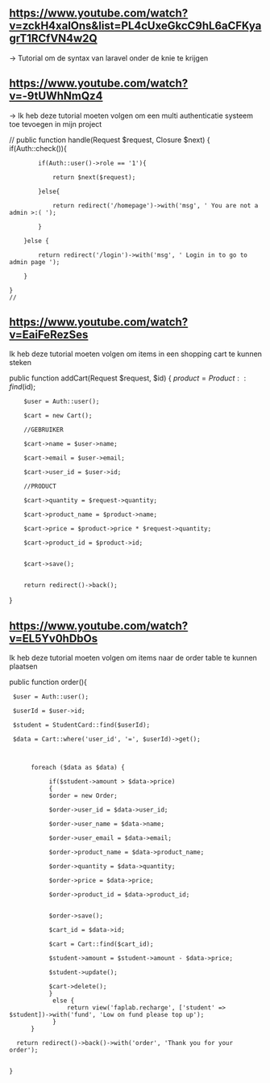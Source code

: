 ## https://www.youtube.com/watch?v=zckH4xalOns&list=PL4cUxeGkcC9hL6aCFKyagrT1RCfVN4w2Q ##
-> Tutorial om de syntax van laravel onder de knie te krijgen

## https://www.youtube.com/watch?v=-9tUWhNmQz4 ##
-> Ik heb deze tutorial moeten volgen om een multi authenticatie systeem toe tevoegen in mijn project

//  public function handle(Request $request, Closure $next)
    {
        if(Auth::check()){

            if(Auth::user()->role == '1'){

                return $next($request);

            }else{

                return redirect('/homepage')->with('msg', ' You are not a admin >:( ');

            }

        }else {

            return redirect('/login')->with('msg', ' Login in to go to admin page ');
            
        }
        
    }
    //

## https://www.youtube.com/watch?v=EaiFeRezSes ##
Ik heb deze tutorial moeten volgen om items in een shopping cart te kunnen steken

public function addCart(Request $request, $id)
   {
        $product = Product::find($id);

        $user = Auth::user();

        $cart = new Cart();

        //GEBRUIKER

        $cart->name = $user->name;

        $cart->email = $user->email;

        $cart->user_id = $user->id;

        //PRODUCT

        $cart->quantity = $request->quantity;

        $cart->product_name = $product->name;

        $cart->price = $product->price * $request->quantity;

        $cart->product_id = $product->id;


        $cart->save();

       
        return redirect()->back();
   }


## https://www.youtube.com/watch?v=EL5Yv0hDbOs ##
Ik heb deze tutorial moeten volgen om items naar de order table te kunnen plaatsen

 public function order(){
     
     $user = Auth::user();

     $userId = $user->id;

     $student = StudentCard::find($userId);

     $data = Cart::where('user_id', '=', $userId)->get();

     

          foreach ($data as $data) {

               if($student->amount > $data->price)
               {
               $order = new Order;

               $order->user_id = $data->user_id;

               $order->user_name = $data->name;

               $order->user_email = $data->email;

               $order->product_name = $data->product_name;

               $order->quantity = $data->quantity;

               $order->price = $data->price;

               $order->product_id = $data->product_id;


               $order->save();

               $cart_id = $data->id;

               $cart = Cart::find($cart_id);

               $student->amount = $student->amount - $data->price;

               $student->update();

               $cart->delete();
               } 
                else {
                    return view('faplab.recharge', ['student' => $student])->with('fund', 'Low on fund please top up');   
                }
          }

      return redirect()->back()->with('order', 'Thank you for your order');  
     

    }
